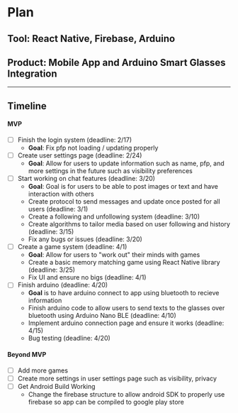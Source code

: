 # Plan

## Tool: React Native, Firebase, Arduino
## Product: Mobile App and Arduino Smart Glasses Integration

---

## Timeline

#### MVP

- [ ] Finish the login system (deadline: 2/17)
  - **Goal**: Fix pfp not loading / updating properly
- [ ] Create user settings page (deadline: 2/24)
  - **Goal**: Allow for users to update information such as name, pfp, and more settings in the future such as visibility preferences
- [ ] Start working on chat features (deadline: 3/20)
  - **Goal**: Goal is for users to be able to post images or text and have interaction with others
  - Create protocol to send messages and update once posted for all users (deadline: 3/1)
  - Create a following and unfollowing system (deadline: 3/10)
  - Create algorithms to tailor media based on user following and history (deadline: 3/15)
  - Fix any bugs or issues (deadline: 3/20)
- [ ] Create a game system (deadline: 4/1)
  - **Goal**: Allow for users to "work out" their minds with games
  - Create a basic memory matching game using React Native library (deadline: 3/25)
  - Fix UI and ensure no bigs (deadline: 4/1)
- [ ] Finish arduino (deadline: 4/20)
  - **Goal** is to have arduino connect to app using bluetooth to recieve information
  - Finish arduino code to allow users to send texts to the glasses over bluetooth using Arduino Nano BLE (deadline: 4/10)
  - Implement arduino connection page and ensure it works (deadline: 4/15)
  - Bug testing (deadline: 4/20) 

#### Beyond MVP

- [ ] Add more games
- [ ] Create more settings in user settings page such as visibility, privacy
- [ ] Get Android Build Working
  - Change the firebase structure to allow android SDK to properly use firebase so app can be compiled to google play store


<!-- EXAMPLE

## Tool: APIs
## Product: Green Glass Door riddle app

## Timeline

### MVP

- [ ] Front-end
  - [x] Webpage to collect input from user (deadline: 4/15)
  - [ ] Webpage to display "yes, but a ___ can't" or "no, but a ___ can" (deadline: 5/1)
- [x] Back-end
  - [x] Use regex to test whether or not the word can go through the GGD (deadline: 3/1)
  - [x] Use the Twinword API to find related words (deadline: 3/15)
    - [ ] Iterate through the words until an opposite example can be found (deadline: 4/1)

#### Beyond MVP

- [ ] Use another API to make sure the opposite example is a noun
- [ ] Automate notification of API limit to make sure I don’t exceed free quota
- [ ] A multiple choice quizzer that will test the user’s knowledge of the solution

-->





<!-- DO NOT USE THIS YET

| Name | Glows | Grows |
| -------- | ------- | ------- |
|   |   |
|   |   |
|   |   |
|   |   |
|   |   |
|   |   |

-->
